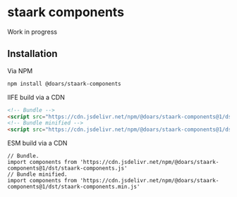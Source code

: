 # staark components

Work in progress

## Installation

Via NPM

```ZSH
npm install @doars/staark-components
```

IIFE build via a CDN

```HTML
<!-- Bundle -->
<script src="https://cdn.jsdelivr.net/npm/@doars/staark-components@1/dst/staark-components.iife.js"></script>
<!-- Bundle minified -->
<script src="https://cdn.jsdelivr.net/npm/@doars/staark-components@1/dst/staark-components.iife.min.js"></script>
```

ESM build via a CDN

```JS
// Bundle.
import components from 'https://cdn.jsdelivr.net/npm/@doars/staark-components@1/dst/staark-components.js'
// Bundle minified.
import components from 'https://cdn.jsdelivr.net/npm/@doars/staark-components@1/dst/staark-components.min.js'
```
